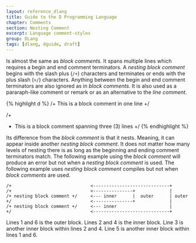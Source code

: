 ```yaml
---
layout: reference_dlang
title: Guide to the D Programming Language
chapter: Comments
section: Nesting Comment
excerpt: Language comment-styles
group: DLang
tags: [dlang, dguide, draft]
---
```


Is almost the same as _block comments_.
It spans multiple lines which requires a begin and end comment terminators.
A _nesting block comment_ begins with the slash plus (`/+`) characters and terminates or ends with the plus slash (`+/`) characters.
Anything between the begin and end comment terminators are also ignored as in _block comments_.
It is also used as a pararaph-like comment or remark or as an alternative to the _line comment_.

{% highlight d %}
/+ This is a block comment in one line +/

/+
 + This is a block comment spanning three (3) lines
 +/
{% endhighlight %}

Its difference from the _block comment_ is that it nests.
Meaning, it can appear inside another _nesting block comment_.
It does not matter how many levels of nesting there is as long as the beginning and ending comment terminators match.
The following example using the _block comment_ will produce an error but not when a _nesting block comment_ is used.
The following example uses _nesting block comment_ compiles but not when _block comments_ are used.

~~~
/+                              <-----------------------------+
/+                              <---------------+             |
/+ nesting block comment +/     <--- inner      |  outer      | outer
+/                              <---------------+             |
/+ nesting block comment +/     <--- inner                    |
+/                              <-----------------------------+
~~~

Lines 1 and 6 is the outer block.
Lines 2 and 4 is the inner block.
Line 3 is another inner block within lines 2 and 4.
Line 5 is another inner block within lines 1 and 6.
